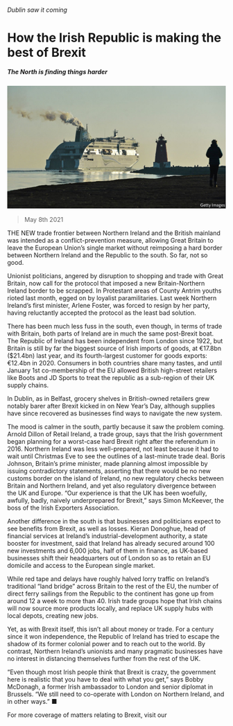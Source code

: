 ###### Dublin saw it coming

# How the Irish Republic is making the best of Brexit 

##### The North is finding things harder 

![image](images/20210508_EUP002_0.jpg) 

> May 8th 2021 

THE NEW trade frontier between Northern Ireland and the British mainland was intended as a conflict-prevention measure, allowing Great Britain to leave the European Union’s single market without reimposing a hard border between Northern Ireland and the Republic to the south. So far, not so good.

Unionist politicians, angered by disruption to shopping and trade with Great Britain, now call for the protocol that imposed a new Britain-Northern Ireland border to be scrapped. In Protestant areas of County Antrim youths rioted last month, egged on by loyalist paramilitaries. Last week Northern Ireland’s first minister, Arlene Foster, was forced to resign by her party, having reluctantly accepted the protocol as the least bad solution.


There has been much less fuss in the south, even though, in terms of trade with Britain, both parts of Ireland are in much the same post-Brexit boat. The Republic of Ireland has been independent from London since 1922, but Britain is still by far the biggest source of Irish imports of goods, at €17.8bn ($21.4bn) last year, and its fourth-largest customer for goods exports: €12.4bn in 2020. Consumers in both countries share many tastes, and until January 1st co-membership of the EU allowed British high-street retailers like Boots and JD Sports to treat the republic as a sub-region of their UK supply chains.

In Dublin, as in Belfast, grocery shelves in British-owned retailers grew notably barer after Brexit kicked in on New Year’s Day, although supplies have since recovered as businesses find ways to navigate the new system.

The mood is calmer in the south, partly because it saw the problem coming. Arnold Dillon of Retail Ireland, a trade group, says that the Irish government began planning for a worst-case hard Brexit right after the referendum in 2016. Northern Ireland was less well-prepared, not least because it had to wait until Christmas Eve to see the outlines of a last-minute trade deal. Boris Johnson, Britain’s prime minister, made planning almost impossible by issuing contradictory statements, asserting that there would be no new customs border on the island of Ireland, no new regulatory checks between Britain and Northern Ireland, and yet also regulatory divergence between the UK and Europe. “Our experience is that the UK has been woefully, awfully, badly, naively underprepared for Brexit,” says Simon McKeever, the boss of the Irish Exporters Association.

Another difference in the south is that businesses and politicians expect to see benefits from Brexit, as well as losses. Kieran Donoghue, head of financial services at Ireland’s industrial-development authority, a state booster for investment, said that Ireland has already secured around 100 new investments and 6,000 jobs, half of them in finance, as UK-based businesses shift their headquarters out of London so as to retain an EU domicile and access to the European single market.

While red tape and delays have roughly halved lorry traffic on Ireland’s traditional “land bridge” across Britain to the rest of the EU, the number of direct ferry sailings from the Republic to the continent has gone up from around 12 a week to more than 40. Irish trade groups hope that Irish chains will now source more products locally, and replace UK supply hubs with local depots, creating new jobs.

Yet, as with Brexit itself, this isn’t all about money or trade. For a century since it won independence, the Republic of Ireland has tried to escape the shadow of its former colonial power and to reach out to the world. By contrast, Northern Ireland’s unionists and many pragmatic businesses have no interest in distancing themselves further from the rest of the UK.

“Even though most Irish people think that Brexit is crazy, the government here is realistic that you have to deal with what you get,” says Bobby McDonagh, a former Irish ambassador to London and senior diplomat in Brussels. “We still need to co-operate with London on Northern Ireland, and in other ways.” ■

For more coverage of matters relating to Brexit, visit our 


